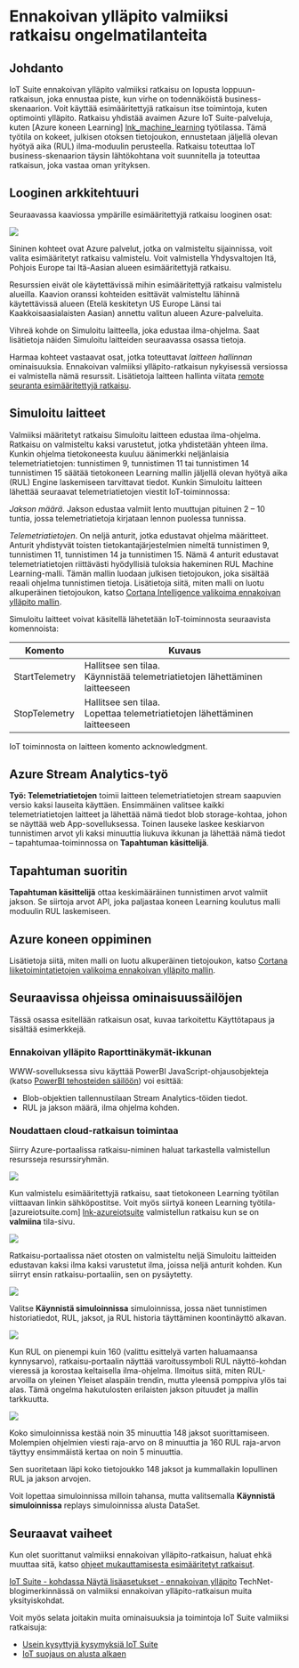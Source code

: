 <properties
 pageTitle="Ennakoivan ylläpito ongelmatilanteita | Microsoft Azure"
 description="Azure IoT valmiiksi ennakoivan ylläpito-ratkaisun vaiheista."
 services=""
 suite="iot-suite"
 documentationCenter=""
 authors="aguilaaj"
 manager="timlt"
 editor=""/>

<tags
 ms.service="iot-suite"
 ms.devlang="na"
 ms.topic="get-started-article"
 ms.tgt_pltfrm="na"
 ms.workload="na"
 ms.date="08/17/2016"
 ms.author="araguila"/>

# <a name="predictive-maintenance-preconfigured-solution-walkthrough"></a>Ennakoivan ylläpito valmiiksi ratkaisu ongelmatilanteita

## <a name="introduction"></a>Johdanto

IoT Suite ennakoivan ylläpito valmiiksi ratkaisu on lopusta loppuun-ratkaisun, joka ennustaa piste, kun virhe on todennäköistä business-skenaarion. Voit käyttää esimääritettyjä ratkaisun itse toimintoja, kuten optimointi ylläpito. Ratkaisu yhdistää avaimen Azure IoT Suite-palveluja, kuten [Azure koneen Learning] [ lnk_machine_learning] työtilassa. Tämä työtila on kokeet, julkisen otoksen tietojoukon, ennustetaan jäljellä olevan hyötyä aika (RUL) ilma-moduulin perusteella. Ratkaisu toteuttaa IoT business-skenaarion täysin lähtökohtana voit suunnitella ja toteuttaa ratkaisun, joka vastaa oman yrityksen.

## <a name="logical-architecture"></a>Looginen arkkitehtuuri

Seuraavassa kaaviossa ympärille esimääritettyjä ratkaisu looginen osat:

![][img-architecture]

Sininen kohteet ovat Azure palvelut, jotka on valmisteltu sijainnissa, voit valita esimääritetyt ratkaisu valmistelu. Voit valmistella Yhdysvaltojen Itä, Pohjois Europe tai Itä-Aasian alueen esimääritettyjä ratkaisu.

Resurssien eivät ole käytettävissä mihin esimääritettyjä ratkaisu valmistelu alueilla. Kaavion oranssi kohteiden esittävät valmisteltu lähinnä käytettävissä alueen (Etelä keskitetyn US Europe Länsi tai Kaakkoisaasialaisten Aasian) annettu valitun alueen Azure-palveluita.

Vihreä kohde on Simuloitu laitteella, joka edustaa ilma-ohjelma. Saat lisätietoja näiden Simuloitu laitteiden seuraavassa osassa tietoja.

Harmaa kohteet vastaavat osat, jotka toteuttavat *laitteen hallinnan* ominaisuuksia. Ennakoivan valmiiksi ylläpito-ratkaisun nykyisessä versiossa ei valmistella nämä resurssit. Lisätietoja laitteen hallinta viitata [remote seuranta esimääritettyjä ratkaisu][lnk-remote-monitoring].

## <a name="simulated-devices"></a>Simuloitu laitteet

Valmiiksi määritetyt ratkaisu Simuloitu laitteen edustaa ilma-ohjelma. Ratkaisu on valmisteltu kaksi varustetut, jotka yhdistetään yhteen ilma. Kunkin ohjelma tietokoneesta kuuluu äänimerkki neljänlaisia telemetriatietojen: tunnistimen 9, tunnistimen 11 tai tunnistimen 14 tunnistimen 15 säätää tietokoneen Learning mallin jäljellä olevan hyötyä aika (RUL) Engine laskemiseen tarvittavat tiedot. Kunkin Simuloitu laitteen lähettää seuraavat telemetriatietojen viestit IoT-toiminnossa:

*Jakson määrä*. Jakson edustaa valmiit lento muuttujan pituinen 2 – 10 tuntia, jossa telemetriatietoja kirjataan lennon puolessa tunnissa.

*Telemetriatietojen*. On neljä anturit, jotka edustavat ohjelma määritteet. Anturit yhdistyvät toisten tietokantajärjestelmien nimeltä tunnistimen 9, tunnistimen 11, tunnistimen 14 ja tunnistimen 15. Nämä 4 anturit edustavat telemetriatietojen riittävästi hyödyllisiä tuloksia hakeminen RUL Machine Learning-malli. Tämän mallin luodaan julkisen tietojoukon, joka sisältää reaali ohjelma tunnistimen tietoja. Lisätietoja siitä, miten malli on luotu alkuperäinen tietojoukon, katso [Cortana Intelligence valikoima ennakoivan ylläpito mallin][lnk-cortana-analytics].

Simuloitu laitteet voivat käsitellä lähetetään IoT-toiminnosta seuraavista komennoista:

| Komento | Kuvaus |
|---------|-------------|
| StartTelemetry | Hallitsee sen tilaa.<br/>Käynnistää telemetriatietojen lähettäminen laitteeseen     |
| StopTelemetry  | Hallitsee sen tilaa.<br/>Lopettaa telemetriatietojen lähettäminen laitteeseen |

IoT toiminnosta on laitteen komento acknowledgment.

## <a name="azure-stream-analytics-job"></a>Azure Stream Analytics-työ

**Työ: Telemetriatietojen** toimii laitteen telemetriatietojen stream saapuvien versio kaksi lauseita käyttäen. Ensimmäinen valitsee kaikki telemetriatietojen laitteet ja lähettää nämä tiedot blob storage-kohtaa, johon se näyttää web App-sovelluksessa. Toinen lauseke laskee keskiarvon tunnistimen arvot yli kaksi minuuttia liukuva ikkunan ja lähettää nämä tiedot – tapahtumaa-toiminnossa on **Tapahtuman käsittelijä**.

## <a name="event-processor"></a>Tapahtuman suoritin

**Tapahtuman käsittelijä** ottaa keskimääräinen tunnistimen arvot valmiit jakson. Se siirtoja arvot API, joka paljastaa koneen Learning koulutus malli moduulin RUL laskemiseen.

## <a name="azure-machine-learning"></a>Azure koneen oppiminen

Lisätietoja siitä, miten malli on luotu alkuperäinen tietojoukon, katso [Cortana liiketoimintatietojen valikoima ennakoivan ylläpito mallin][lnk-cortana-analytics].

## <a name="lets-start-walking"></a>Seuraavissa ohjeissa ominaisuussäilöjen

Tässä osassa esitellään ratkaisun osat, kuvaa tarkoitettu Käyttötapaus ja sisältää esimerkkejä.

### <a name="predictive-maintenance-dashboard"></a>Ennakoivan ylläpito Raporttinäkymät-ikkunan

WWW-sovelluksessa sivu käyttää PowerBI JavaScript-ohjausobjekteja (katso [PowerBI tehosteiden säilöön][lnk-powerbi]) voi esittää:

- Blob-objektien tallennustilaan Stream Analytics-töiden tiedot.
- RUL ja jakson määrä, ilma ohjelma kohden.

### <a name="observing-the-behavior-of-the-cloud-solution"></a>Noudattaen cloud-ratkaisun toimintaa

Siirry Azure-portaalissa ratkaisu-niminen haluat tarkastella valmistellun resursseja resurssiryhmän.

![][img-resource-group]

Kun valmistelu esimääritettyjä ratkaisu, saat tietokoneen Learning työtilan viittaavan linkin sähköpostitse. Voit myös siirtyä koneen Learning työtila- [azureiotsuite.com] [ lnk-azureiotsuite] valmistellun ratkaisu kun se on **valmiina** tila-sivu.

![][img-machine-learning]

Ratkaisu-portaalissa näet otosten on valmisteltu neljä Simuloitu laitteiden edustavan kaksi ilma kaksi varustetut ilma, joissa neljä anturit kohden. Kun siirryt ensin ratkaisu-portaaliin, sen on pysäytetty.

![][img-simulation-stopped]

Valitse **Käynnistä simuloinnissa** simuloinnissa, jossa näet tunnistimen historiatiedot, RUL, jaksot, ja RUL historia täyttäminen koontinäyttö alkavan.

![][img-simulation-running]

Kun RUL on pienempi kuin 160 (valittu esittelyä varten haluamaansa kynnysarvo), ratkaisu-portaalin näyttää varoitussymboli RUL näyttö-kohdan vieressä ja korostaa keltaisella ilma-ohjelma. Ilmoitus siitä, miten RUL-arvoilla on yleinen Yleiset alaspäin trendin, mutta yleensä pomppiva ylös tai alas. Tämä ongelma hakutulosten erilaisten jakson pituudet ja mallin tarkkuutta.

![][img-simulation-warning]

Koko simuloinnissa kestää noin 35 minuuttia 148 jaksot suorittamiseen. Molempien ohjelmien viesti raja-arvo on 8 minuuttia ja 160 RUL raja-arvon täyttyy ensimmäistä kertaa on noin 5 minuuttia.

Sen suoritetaan läpi koko tietojoukko 148 jaksot ja kummallakin lopullinen RUL ja jakson arvojen.

Voit lopettaa simuloinnissa milloin tahansa, mutta valitsemalla **Käynnistä simuloinnissa** replays simuloinnissa alusta DataSet.

## <a name="next-steps"></a>Seuraavat vaiheet

Kun olet suorittanut valmiiksi ennakoivan ylläpito-ratkaisun, haluat ehkä muuttaa sitä, katso [ohjeet mukauttamisesta esimääritetyt ratkaisut][lnk-customize].

[IoT Suite - kohdassa Näytä lisäasetukset - ennakoivan ylläpito](http://social.technet.microsoft.com/wiki/contents/articles/33527.iot-suite-under-the-hood-predictive-maintenance.aspx) TechNet-blogimerkinnässä on valmiiksi ennakoivan ylläpito-ratkaisun muita yksityiskohdat.

Voit myös selata joitakin muita ominaisuuksia ja toimintoja IoT Suite valmiiksi ratkaisuja:

- [Usein kysyttyjä kysymyksiä IoT Suite][lnk-faq]
- [IoT suojaus on alusta alkaen][lnk-security-groundup]


[img-architecture]: media/iot-suite-predictive-walkthrough/architecture.png
[img-resource-group]: media/iot-suite-predictive-walkthrough/resource-group.png
[img-machine-learning]: media/iot-suite-predictive-walkthrough/machine-learning.png
[img-simulation-stopped]: media/iot-suite-predictive-walkthrough/simulation-stopped.png
[img-simulation-running]: media/iot-suite-predictive-walkthrough/simulation-running.png
[img-simulation-warning]: media/iot-suite-predictive-walkthrough/simulation-warning.png

[lnk-powerbi]: https://www.github.com/Microsoft/PowerBI-visuals
[lnk_machine_learning]: https://azure.microsoft.com/services/machine-learning/
[lnk-remote-monitoring]: iot-suite-remote-monitoring-sample-walkthrough.md
[lnk-cortana-analytics]: http://gallery.cortanaintelligence.com/Collection/Predictive-Maintenance-Template-3
[lnk-azureiotsuite]: https://www.azureiotsuite.com/
[lnk-customize]: iot-suite-guidance-on-customizing-preconfigured-solutions.md
[lnk-faq]: iot-suite-faq.md
[lnk-security-groundup]: securing-iot-ground-up.md
